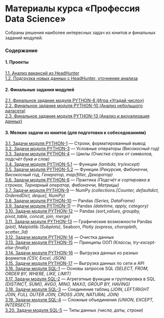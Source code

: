 # Материалы курса &laquo;Профессия Data Science&raquo; #

Собраны решения наиболее интересных задач из юнитов и финальных заданий модулей.

### Содержание ###

#### 1. Проекты ####

[1.1. Анализ вакансий из HeadHunter](01-19-PROJECT-1)    
[1.2. Подгрузка новых данных с HeadHunter, уточнение анализа](02-28-PROJECT-2)

#### 2. Финальные задания модулей ####

[2.1. Финальное задание модуля PYTHON-8 (Игра &laquo;Угадай число&raquo;)](01-11-PYTHON-8/P8_Task)    
[2.2. Финальное задание модуля PYTHON-10 (Анализ небольшого датасета)](01-13-PYTHON-10/P10_Task/P10_Task.ipynb)    
[2.3. Финальное задание модуля PYTHON-13 (Анализ и визуализация данных)](01-16-PYTHON-13/P13_Task)    

#### 3. Мелкие задачи из юнитов (для подготовки к собеседованиям) ####

[3.1. Задачи модуля PYTHON-1](00-03-PYTHON-1)&nbsp;&mdash; Строки,
форматированный вывод    
[3.2. Задачи модуля PYTHON-3](00-05-PYTHON-3)&nbsp;&mdash; Условные операторы
*(Високосный год)*    
[3.3. Задачи модуля PYTHON-4](00-06-PYTHON-4)&nbsp;&mdash; Циклы *(Очистка
строк от символов, подсчёт букв и слов)*    
[3.4. Задачи модуля PYTHON-5.1](00-07-PYTHON-5.1)&nbsp;&mdash; Функции
*(lambda, try/except)*    
[3.5. Задачи модуля PYTHON-5.2](00-08-PYTHON-5.2)&nbsp;&mdash; Функции
*(Рекурсия, Фибоначчи, Високосный год, Генератор, map/filter, Декоратор)*    
[3.6. Задачи модуля PYTHON-6](00-09-PYTHON-6)&nbsp;&mdash; Практика
*(Подсчёт и сортировка в строках, Тернарный оператор, Фибоначчи, Матрицы)*    
[3.7. Задачи модуля PYTHON-9](01-12-PYTHON-9)&nbsp;&mdash; NumPy
*(collections.[Counter, defaultdict, OrderedDict, deque], NumPy)*    
[3.8. Задачи модуля PYTHON-10](01-13-PYTHON-10)&nbsp;&mdash; Pandas *(Series,
DataFrame)*    
[3.9. Задачи модуля PYTHON-11](01-14-PYTHON-11)&nbsp;&mdash; Pandas *(datetime,
apply, category)*    
[3.10. Задачи модуля PYTHON-12](01-15-PYTHON-12)&nbsp;&mdash; Pandas
*(sort_values, groupby, pivot_table, concat, join, merge)*    
[3.11. Задачи модуля PYTHON-13](01-16-PYTHON-13)&nbsp;&mdash; Графические
возможности Pandas *(plot)*, Matplotlib *(Subplots)*, Seaborn, Plotly *(express,
choropleth, scatter_3d)*    
[3.12. Задачи модуля PYTHON-14](01-17-PYTHON-14)&nbsp;&mdash; Очистка данных    
[3.13. Задачи модуля PYTHON-15](01-18-PYTHON-15)&nbsp;&mdash; Принципы ООП
*(Классы, try-except-else-finally)*    
[3.14. Задачи модуля PYTHON-16](02-20-PYTHON-16)&nbsp;&mdash; Выгрузка данных из
разных форматов *(CSV, Excel, JSON)*    
[3.15. Задачи модуля PYTHON-17](02-21-PYTHON-17)&nbsp;&mdash; Выгрузка данных по
сети и API    
[3.16. Задачи модуля SQL-1](02-23-SQL-1)&nbsp;&mdash; Основы запросов SQL
*(SELECT, FROM, ORDER BY, WHERE, LIKE, LIMIT)*    
[3.17. Задачи модуля SQL-2](02-24-SQL-2)&nbsp;&mdash; Агрегатные функции и
группировка в SQL *(DISTINCT, SUM(), AVG(), MIN(), MAX(), GROUP BY, HAVING)*    
[3.18. Задачи модуля SQL-3](02-25-SQL-3)&nbsp;&mdash; Соединение таблиц
*(JOIN, LEFT/RIGHT JOIN, FULL OUTER JOIN, CROSS JOIN, NATURAL JOIN)*    
[3.19. Задачи модуля SQL-4](02-27-SQL-4)&nbsp;&mdash; Сложные объединения
*(UNION, EXCEPT, INTERSECT)*    
[3.20. Задачи модуля SQL-5](02-28-SQL-5)&nbsp;&mdash; Типы данных
*(числа, даты, строки)*
